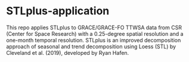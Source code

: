 # STLplus-application
This repo applies STLplus to GRACE/GRACE-FO TTWSA data from CSR (Center for Space Research) with a 0.25-degree spatial resolution and a one-month temporal resolution. STLplus is an improved decomposition approach of seasonal and trend decomposition using Loess (STL) by Cleveland et al. (2019), developed by Ryan Hafen.
